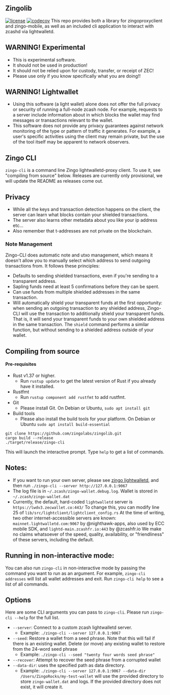 ## Zingolib
[![license](https://img.shields.io/github/license/zingolabs/zingolib)](LICENSE) [![codecov](https://codecov.io/gh/zingolabs/zingolib/branch/dev/graph/badge.svg?token=WMKTJMQY28)](https://codecov.io/gh/zingolabs/zingolib)
This repo provides both a library for zingoproxyclient and zingo-mobile, as well as an included cli application to interact with zcashd via lightwalletd.

## WARNING! Experimental
* This is experimental software. 
* It should not be used in production! 
* It should not be relied upon for custody, transfer, or receipt of ZEC!
* Please use only if you know specifically what you are doing!!

## WARNING! Lightwallet
* Using this software (a light wallet) alone does not offer the full privacy or security of running a full-node zcash node. For example, requests to a server include information about in which blocks the wallet may find messages or transactions relevant to the wallet.
* This software does not provide any privacy guarantees against network monitoring of the type or pattern of traffic it generates. For example, a user's specific activities using the client may remain private, but the use of the tool itself may be apparent to network observers.

## Zingo CLI
`zingo-cli` is a command line Zingo lightwalletd-proxy client. To use it, see "compiling from source" below. Releases are currently only provisional, we will update the README as releases come out.

## Privacy 
* While all the keys and transaction detection happens on the client, the server can learn what blocks contain your shielded transactions.
* The server also learns other metadata about you like your ip address etc...
* Also remember that t-addresses are not private on the blockchain.

### Note Management
Zingo-CLI does automatic note and utxo management, which means it doesn't allow you to manually select which address to send outgoing transactions from. It follows these principles:
* Defaults to sending shielded transactions, even if you're sending to a transparent address.
* Sapling funds need at least 5 confirmations before they can be spent.
* Can use funds from multiple shielded addresses in the same transaction.
* Will automatically shield your transparent funds at the first opportunity: when sending an outgoing transaction to any shielded address, Zingo-CLI will use the transaction to additionally shield your transparent funds. That is, it will send your transparent funds to your own shielded address in the same transaction. The `shield` command performs a similar function, but without sending to a shielded address outside of your wallet.

## Compiling from source

#### Pre-requisites
* Rust v1.37 or higher.
    * Run `rustup update` to get the latest version of Rust if you already have it installed.
* Rustfmt
    * Run `rustup component add rustfmt` to add rustfmt.
* Git
    * Please install Git. On Debian or Ubuntu, `sudo apt install git`
* Build tools
    * Please also install the build tools for your platform. On Debian or Ubuntu `sudo apt install build-essential`

```
git clone https://github.com/zingolabs/zingolib.git
cargo build --release
./target/release/zingo-cli
```

This will launch the interactive prompt. Type `help` to get a list of commands.

## Notes:
* If you want to run your own server, please see [zingo lightwalletd](https://github.com/zingolabs/lightwalletd), and then run `./zingo-cli --server http://127.0.0.1:9067`
* The log file is in `~/.zcash/zingo-wallet.debug.log`. Wallet is stored in `~/.zcash/zingo-wallet.dat`
* Currently, the default, hard-coded `lightwalletd` server is `https://lwdv3.zecwallet.co:443/` To change this, you can modify line 25 of `lib/src/lightclient/lightclient_config.rs` At the time of writing, two other internet-accessible servers are known: `mainnet.lightwalletd.com:9067` by @nighthawk-apps, also used by ECC mobile SDK, and `lightd-main.zcashfr.io:443` by @zcashfr.io We make no claims whatsoever of the speed, quality, availability, or "friendliness" of these servers, including the default.

## Running in non-interactive mode:
You can also run `zingo-cli` in non-interactive mode by passing the command you want to run as an argument. For example, `zingo-cli addresses` will list all wallet addresses and exit. 
Run `zingo-cli help` to see a list of all commands.

## Options
Here are some CLI arguments you can pass to `zingo-cli`. Please run `zingo-cli --help` for the full list. 

* `--server`: Connect to a custom zcash lightwalletd server. 
    * Example: `./zingo-cli --server 127.0.0.1:9067`
* `--seed`: Restore a wallet from a seed phrase. Note that this will fail if there is an existing wallet. Delete (or move) any existing wallet to restore from the 24-word seed phrase
    * Example: `./zingo-cli --seed "twenty four words seed phrase"`
 * `--recover`: Attempt to recover the seed phrase from a corrupted wallet
 * `--data-dir`: uses the specified path as data directory.
    * Example: `./zingo-cli --server 127.0.0.1:9067 --data-dir /Users/ZingoRocks/my-test-wallet` will use the provided directory to store `zingo-wallet.dat` and logs. If the provided directory does not exist, it will create it.
